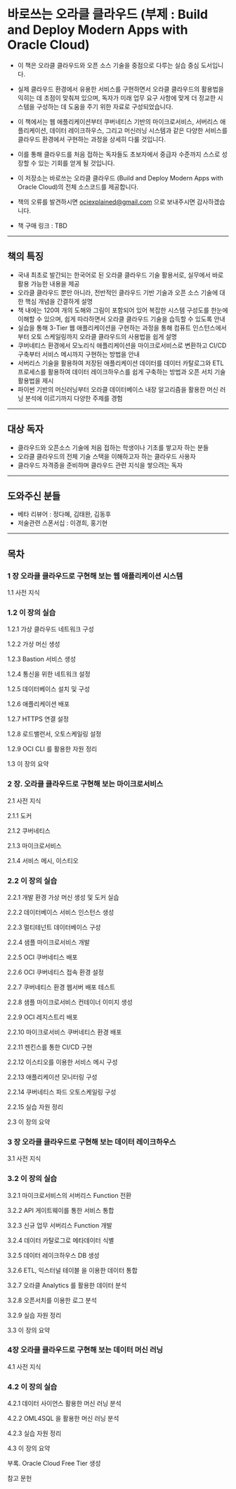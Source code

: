 # 바로쓰는 오라클 클라우드 (부제 : Build and Deploy Modern Apps with Oracle Cloud)

- 이 책은 오라클 클라우드와 오픈 소스 기술을 중점으로 다루는 실습 중심 도서입니다.
- 실제 클라우드 환경에서 유용한 서비스를 구현하면서 오라클 클라우드의 활용법을 익히는 데 초점이 맞춰져 있으며, 독자가 미래 업무 요구 사항에 맞게 더 정교한 시스템을 구성하는 데 도움을 주기 위한 자료로 구성되었습니다.
- 이 책에서는 웹 애플리케이션부터 쿠버네티스 기반의 마이크로서비스, 서버리스 애플리케이션, 데이터 레이크하우스, 그리고 머신러닝 시스템과 같은 다양한 서비스를 클라우드 환경에서 구현하는 과정을 상세히 다룰 것입니다.
- 이를 통해 클라우드를 처음 접하는 독자들도 초보자에서 중급자 수준까지 스스로 성장할 수 있는 기회를 얻게 될 것입니다. 



- 이 저장소는 바로쓰는 오라클 클라우드 (Build and Deploy Modern Apps with Oracle Cloud)의 전체 소스코드를 제공합니다.
- 책의 오류를 발견하시면 ociexplained@gmail.com 으로 보내주시면 감사하겠습니다.
- 책 구매 링크 : TBD

---

## 책의 특징

- 국내 최초로 발간되는 한국어로 된 오라클 클라우드 기술 활용서로, 실무에서 바로 활용 가능한 내용을 제공
- 오라클 클라우드 뿐만 아니라, 전반적인 클라우드 기반 기술과 오픈 소스 기술에 대한 핵심 개념을 간결하게 설명
- 책 내에는 120여 개의 도해와 그림이 포함되어 있어 복잡한 시스템 구성도를 한눈에 이해할 수 있으며, 쉽게 따라하면서 오라클 클라우드 기술을 습득할 수 있도록 안내
- 실습을 통해 3-Tier 웹 애플리케이션을 구현하는 과정을 통해 컴퓨트 인스턴스에서부터 오토 스케일링까지 오라클 클라우드의 사용법을 쉽게 설명
- 쿠버네티스 환경에서 모노리식 애플리케이션을 마이크로서비스로 변환하고 CI/CD 구축부터 서비스 메시까지 구현하는 방법을 안내
- 서버리스 기술을 활용하여 저장된 애플리케이션 데이터를 데이터 카탈로그와 ETL 프로세스를 활용하여 데이터 레이크하우스를 쉽게 구축하는 방법과 오픈 서치 기술 활용법을 제시
- 파이썬 기반의 머신러닝부터 오라클 데이터베이스 내장 알고리즘을 활용한 머신 러닝 분석에 이르기까지 다양한 주제를 경험

---

## 대상 독자

- 클라우드와 오픈소스 기술에 처음 접하는 학생이나 기초를 쌓고자 하는 분들
- 오라클 클라우드의 전체 기술 스택을 이해하고자 하는 클라우드 사용자
- 클라우드 자격증을 준비하며 클라우드 관련 지식을 쌓으려는 독자

---

## 도와주신 분들

- 베타 리뷰어 : 정다혜, 김태완, 김동후
- 저술관련 스폰서십 : 이경희, 홍기현

---

## 목차

### 1 장 오라클 클라우드로 구현해 보는 웹 애플리케이션 시스템

1.1 사전 지식

### 1.2 이 장의 실습

1.2.1 가상 클라우드 네트워크 구성

1.2.2 가상 머신 생성

1.2.3 Bastion 서비스 생성

1.2.4 통신을 위한 네트워크 설정

1.2.5 데이터베이스 설치 및 구성

1.2.6 애플리케이션 배포

1.2.7 HTTPS 연결 설정

1.2.8 로드밸런서, 오토스케일링 설정

1.2.9 OCI CLI 를 활용한 자원 정리

1.3 이 장의 요약

### 2 장. 오라클 클라우드로 구현해 보는 마이크로서비스

2.1 사전 지식

2.1.1 도커

2.1.2 쿠버네티스

2.1.3 마이크로서비스

2.1.4 서비스 메시, 이스티오

### 2.2 이 장의 실습

2.2.1 개발 환경 가상 머신 생성 및 도커 실습

2.2.2 데이터베이스 서비스 인스턴스 생성

2.2.3 멀티테넌트 데이터베이스 구성

2.2.4 샘플 마이크로서비스 개발

2.2.5 OCI 쿠버네티스 배포

2.2.6 OCI 쿠버네티스 접속 환경 설정

2.2.7 쿠버네티스 환경 웹서버 배포 테스트

2.2.8 샘플 마이크로서비스 컨테이너 이미지 생성

2.2.9 OCI 레지스트리 배포

2.2.10 마이크로서비스 쿠버네티스 환경 배포

2.2.11 젠킨스를 통한 CI/CD 구현

2.2.12 이스티오를 이용한 서비스 메시 구성

2.2.13 애플리케이션 모니터링 구성

2.2.14 쿠버네티스 파드 오토스케일링 구성

2.2.15 실습 자원 정리

2.3 이 장의 요약

### 3 장 오라클 클라우드로 구현해 보는 데이터 레이크하우스

3.1 사전 지식

### 3.2 이 장의 실습

3.2.1 마이크로서비스의 서버리스 Function 전환

3.2.2 API 게이트웨이를 통한 서비스 통합

3.2.3 신규 업무 서버리스 Function 개발

3.2.4 데이터 카탈로그로 메타데이터 식별

3.2.5 데이터 레이크하우스 DB 생성

3.2.6 ETL, 익스터널 테이블 을 이용한 데이터 통합

3.2.7 오라클 Analytics 를 활용한 데이터 분석

3.2.8 오픈서치를 이용한 로그 분석

3.2.9 실습 자원 정리

3.3 이 장의 요약

### 4장 오라클 클라우드로 구현해 보는 데이터 머신 러닝

4.1 사전 지식

### 4.2 이 장의 실습

4.2.1 데이터 사이언스 활용한 머신 러닝 분석

4.2.2 OML4SQL 을 활용한 머신 러닝 분석

4.2.3 실습 자원 정리

4.3 이 장의 요약

부록. Oracle Cloud Free Tier 생성

참고 문헌
